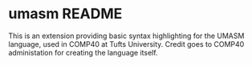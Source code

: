 # umasm README

This is an extension providing basic syntax highlighting for the UMASM language,
used in COMP40 at Tufts University. Credit goes to COMP40 administation for
creating the language itself.